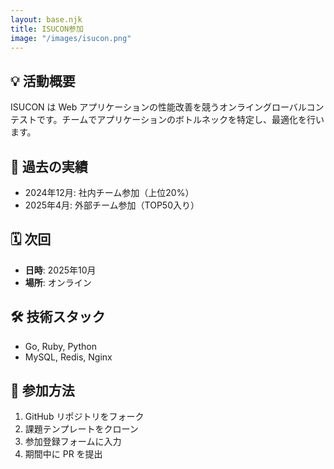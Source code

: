 ```yaml
---
layout: base.njk
title: ISUCON参加
image: "/images/isucon.png"
---
```


## 💡 活動概要

ISUCON は Web アプリケーションの性能改善を競うオンライングローバルコンテストです。チームでアプリケーションのボトルネックを特定し、最適化を行います。
## 🚀 過去の実績

- 2024年12月: 社内チーム参加（上位20%）
- 2025年4月: 外部チーム参加（TOP50入り）

## 🗓 次回

- **日時**: 2025年10月  
- **場所**: オンライン

## 🛠 技術スタック

- Go, Ruby, Python  
- MySQL, Redis, Nginx

## 👥 参加方法

1. GitHub リポジトリをフォーク  
2. 課題テンプレートをクローン  
3. 参加登録フォームに入力  
4. 期間中に PR を提出